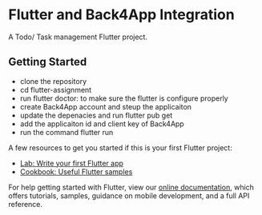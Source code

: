 # Flutter and Back4App Integration

A Todo/ Task management Flutter project.

## Getting Started

- clone the repository
- cd flutter-assignment
- run flutter doctor: to make sure the flutter is configure properly
- create Back4App account and steup the applicaiton
- update the depenacies and run flutter pub get
- add the applicaiton id and client key of Back4App
- run the command flutter run


A few resources to get you started if this is your first Flutter project:

- [Lab: Write your first Flutter app](https://flutter.dev/docs/get-started/codelab)
- [Cookbook: Useful Flutter samples](https://flutter.dev/docs/cookbook)

For help getting started with Flutter, view our
[online documentation](https://flutter.dev/docs), which offers tutorials,
samples, guidance on mobile development, and a full API reference.
